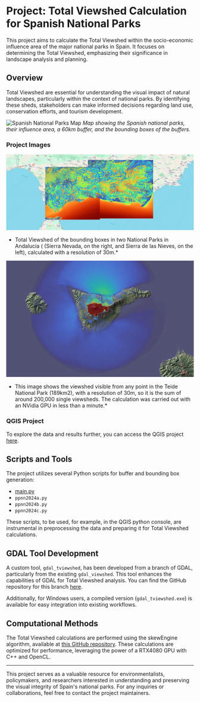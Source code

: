 # Project: Total Viewshed Calculation for Spanish National Parks

This project aims to calculate the Total Viewshed within the socio-economic influence area of the major national parks in Spain. It focuses on determining the Total Viewshed, emphasizing their significance in landscape analysis and planning.

## Overview

 Total Viewshed are essential for understanding the visual impact of natural landscapes, particularly within the context of national parks. By identifying these sheds, stakeholders can make informed decisions regarding land use, conservation efforts, and tourism development.

![Spanish National Parks Map](img/ppnn1.jpg)
*Map showing the Spanish national parks, their influence area, a 60km buffer, and the bounding boxes of the buffers.*


### Project Images


![Total Viewshed in Andalucia](img/tvs1.jpg)
* Total Viewshed of the bounding boxes in two National Parks in Andalucia ( (Sierra Nevada, on the right, and Sierra de las Nieves, on the left), calculated with a resolution of 30m.*

![Partial Viewshed in Canary Islands](img/teide1.png)
* This image shows the viewshed visible from any point in the Teide National Park (189km2), with a resolution of 30m, so it is the sum of around 200,000 single viewsheds. The calculation was carried out with an NVidia GPU in less than a minute.*


### QGIS Project

To explore the data and results further, you can access the QGIS project [here](link_to_qgis_project).

## Scripts and Tools

The project utilizes several Python scripts for buffer and bounding box generation:

- [main.py](scripts/main.py)
- `ppnn2024a.py`
- `ppnn2024b.py`
- `ppnn2024c.py`

These scripts, to be used, for example, in the QGIS python console, are instrumental in preprocessing the data and preparing it for Total Viewshed calculations.

## GDAL Tool Development

A custom tool, `gdal_tviewshed`, has been developed from a branch of GDAL, particularly from the existing `gdal_viewshed`. This tool enhances the capabilities of GDAL for  Total Viewshed analysis. You can find the GitHub repository for this branch [here](link_to_gdal_tviewshed).

Additionally, for Windows users, a compiled version (`gdal_tviewshed.exe`) is available for easy integration into existing workflows.

## Computational Methods

The  Total Viewshed calculations are performed using the skewEngine algorithm, available at [this GitHub repository](https://github.com/luisfromero/skewEngine). These calculations are optimized for performance, leveraging the power of a RTX4080 GPU with C++ and OpenCL.



---



This project serves as a valuable resource for environmentalists, policymakers, and researchers interested in understanding and preserving the visual integrity of Spain's national parks. For any inquiries or collaborations, feel free to contact the project maintainers.

